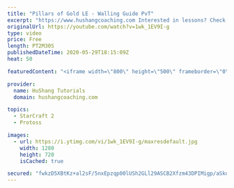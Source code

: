 ```yaml
---
title: "Pillars of Gold LE - Walling Guide PvT"
excerpt: "https://www.hushangcoaching.com Interested in lessons? Check out the website for more information ------------------------------------------------------------------------------------------------------- Want to support HuShang Tutorials directly? Patreon is a website where you can contribute a monthly"
originalUrl: https://youtube.com/watch?v=1wk_1EV9I-g
type: video
price: Free
length: PT2M30S
publishedDateTime: 2020-05-29T18:15:09Z
heat: 50

featuredContent: "<iframe width=\"800\" height=\"500\" frameborder=\"0\" src=\"https://www.youtube.com/embed/1wk_1EV9I-g\" allow=\"accelerometer; autoplay; encrypted-media; gyroscope; picture-in-picture\" allowfullscreen></iframe>"

provider:
  name: HuShang Tutorials
  domain: hushangcoaching.com

topics:
  - StarCraft 2
  - Protoss

images:
  - url: https://i.ytimg.com/vi/1wk_1EV9I-g/maxresdefault.jpg
    width: 1280
    height: 720
    isCached: true

secured: "fwkzD5XBtKz+al2sF/5nxEpzqp00lUSh2GLl29ASCB2Xfzm43DPIMigp/aSkoALYmAWENmwiwlJPUIFXzI1lMq4iuwstSR9FkQ5ZmeHMw6Nq+EBZBDuSaTPtsgo7gtidG0zWnHafyC2k2Yf9SFkelkjyyK479uj4bsCdXQN4pJvFqMv1c2w0HLk9YVrVN03NR8JQ5J01B1HRhgzELU5uR8cU9sGM5SR0Grb/zlhqe1G+bTo2BIlsL9PdLi+yt+mh9W+PL8wE0DIcAgbcJN0iGsjL6bXrtUsy8qzMprqtZIkKI3VbS6Ysl9sq8Mr7gXJ5Mayt3QBh5wk4y28ibbUUHOLrNhXKEZ0pcHhPbBTofsllBIIyaZ7AW63MYeVIUpzAb07wW8UcWDBulht5WTLv5uldCfyL6D0WVqlFQaqDRV8=;LPNHYjDs9K0syJmJadEnZw=="
---
```


